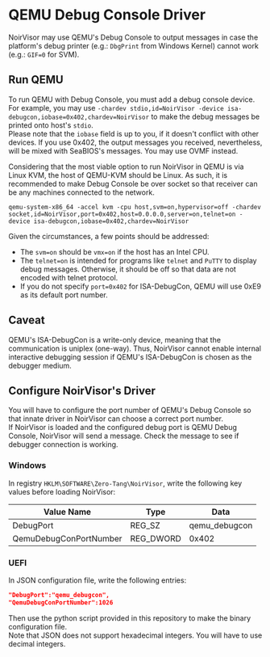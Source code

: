 # QEMU Debug Console Driver
NoirVisor may use QEMU's Debug Console to output messages in case the platform's debug printer (e.g.: `DbgPrint` from Windows Kernel) cannot work (e.g.: `GIF=0` for SVM).

## Run QEMU
To run QEMU with Debug Console, you must add a debug console device. \
For example, you may use `-chardev stdio,id=NoirVisor -device isa-debugcon,iobase=0x402,chardev=NoirVisor` to make the debug messages be printed onto host's `stdio`. \
Please note that the `iobase` field is up to you, if it doesn't conflict with other devices. If you use 0x402, the output messages you received, nevertheless, will be mixed with SeaBIOS's messages. You may use OVMF instead.

Considering that the most viable option to run NoirVisor in QEMU is via Linux KVM, the host of QEMU-KVM should be Linux. As such, it is recommended to make Debug Console be over socket so that receiver can be any machines connected to the network.
```
qemu-system-x86_64 -accel kvm -cpu host,svm=on,hypervisor=off -chardev socket,id=NoirVisor,port=0x402,host=0.0.0.0,server=on,telnet=on -device isa-debugcon,iobase=0x402,chardev=NoirVisor
```

Given the circumstances, a few points should be addressed:

- The `svm=on` should be `vmx=on` if the host has an Intel CPU.
- The `telnet=on` is intended for programs like `telnet` and `PuTTY` to display debug messages. Otherwise, it should be off so that data are not encoded with telnet protocol.
- If you do not specify `port=0x402` for ISA-DebugCon, QEMU will use 0xE9 as its default port number.

## Caveat
QEMU's ISA-DebugCon is a write-only device, meaning that the communication is uniplex (one-way). Thus, NoirVisor cannot enable internal interactive debugging session if QEMU's ISA-DebugCon is chosen as the debugger medium.

## Configure NoirVisor's Driver
You will have to configure the port number of QEMU's Debug Console so that innate driver in NoirVisor can choose a correct port number. \
If NoirVisor is loaded and the configured debug port is QEMU Debug Console, NoirVisor will send a message. Check the message to see if debugger connection is working.

### Windows
In registry `HKLM\SOFTWARE\Zero-Tang\NoirVisor`, write the following key values before loading NoirVisor:

| Value Name | Type | Data |
|---|---|---|
| DebugPort | REG_SZ | qemu_debugcon |
| QemuDebugConPortNumber | REG_DWORD | 0x402 |

### UEFI
In JSON configuration file, write the following entries:

```json
"DebugPort":"qemu_debugcon",
"QemuDebugConPortNumber":1026
```

Then use the python script provided in this repository to make the binary configuration file. \
Note that JSON does not support hexadecimal integers. You will have to use decimal integers.